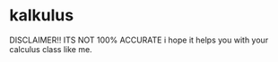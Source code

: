 # kalkulus
DISCLAIMER!! ITS NOT 100% ACCURATE
i hope it helps you with your calculus class like me. 
